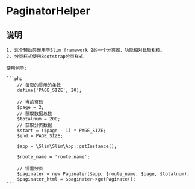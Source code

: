PaginatorHelper
==================

## 说明

    1. 这个辅助类是用于Slim framework 2的一个分页器，功能相对比较粗糙。
    2. 分页样式使用Bootstrap分页样式

    使用例子:

    ```php
        // 每页的显示的条数
        define('PAGE_SIZE', 20);

        // 当前页码
        $page = 2;
        // 获取数据总数
        $totalnum = 200;
        // 获取分页数据
        $start = ($page - 1) * PAGE_SIZE;
        $end = PAGE_SIZE;

        $app = \Slim\Slim\App::getInstance();

        $route_name = 'route.name';

        // 设置分页
        $paginater = new Paginater($app, $route_name, $page, $totalnum);
        $paginater_html = $paginater->getPaginate();
    ```
